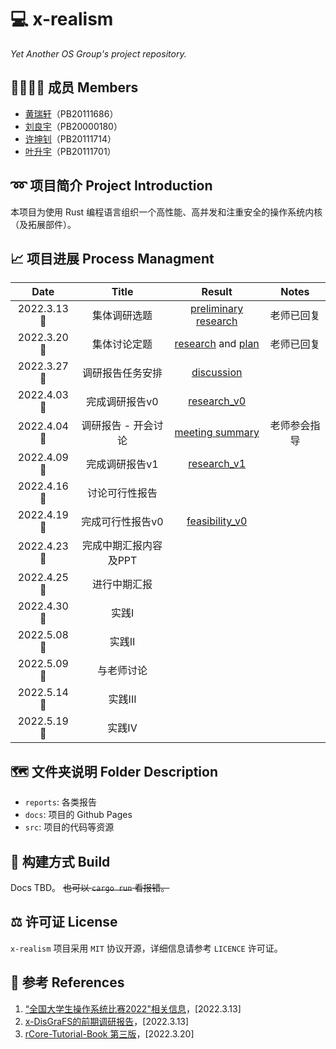 # 💻 x-realism

*Yet Another OS Group's project repository.*

## 👨‍👨‍👦‍👦 成员 Members

- [黄瑞轩](https://github.com/SproutNan)（PB20111686）
- [刘良宇](https://github.com/liuly0322)（PB20000180）
- [许坤钊](https://github.com/xkz0777)（PB20111714）
- [叶升宇](https://github.com/ysy-phoenix)（PB20111701）

## ➿ 项目简介 Project Introduction

本项目为使用 Rust 编程语言组织一个高性能、高并发和注重安全的操作系统内核（及拓展部件）。

## 📈 项目进展 Process Managment

|    Date    |         Title         |                            Result                            |    Notes     |
| :--------: | :-------------------: | :----------------------------------------------------------: | :----------: |
| 2022.3.13🌃 |     集体调研选题      | [preliminary research](./reports/2022.3.13&#32;preliminary&#32;research.pdf) |  老师已回复  |
| 2022.3.20🌃 |     集体讨论定题      | [research](./reports/2022.3.20&#32;research.md) and [plan](./reports/2022.3.20&#32;plan.md) |  老师已回复  |
| 2022.3.27🌃 |   调研报告任务安排    |     [discussion](./reports/2022.3.27&#32;discussion.md)      |              |
| 2022.4.03🌃 |    完成调研报告v0     |           [research_v0](./reports/research-v0.md)            |              |
| 2022.4.04🌃 |  调研报告 - 开会讨论  |     [meeting summary](./reports/2022.4.4&#32;meeting.md)     | 老师参会指导 |
| 2022.4.09🌃 |    完成调研报告v1     |           [research_v1](./reports/research-v1.md)            |              |
| 2022.4.16🌇 |    讨论可行性报告     |                                                              |              |
| 2022.4.19🌃 |   完成可行性报告v0    |        [feasibility_v0](./reports/feasibility-v0.md)         |              |
| 2022.4.23🌇 | 完成中期汇报内容及PPT |                                                              |              |
| 2022.4.25🌇 |     进行中期汇报      |                                                              |              |
| 2022.4.30🌇 |        实践I         |                                                              |              |
| 2022.5.08🌇 |        实践II        |                                                              |              |
| 2022.5.09🌇 |      与老师讨论       |                                                             |              |
| 2022.5.14🌇 | 实践III | | |
| 2022.5.19🌄 | 实践IV | | |

## 🗺️ 文件夹说明 Folder Description

- `reports`: 各类报告
- `docs`: 项目的 Github Pages
- `src`: 项目的代码等资源

## 🔧 构建方式 Build

Docs TBD。 ~~也可以 `cargo run` 看报错。~~

## ⚖ 许可证 License

`x-realism` 项目采用 `MIT` 协议开源，详细信息请参考 `LICENCE` 许可证。

## 📕 参考 References

1. [“全国大学生操作系统比赛2022"相关信息](https://github.com/oscomp)，[2022.3.13]
2. [x-DisGraFS的前期调研报告](https://github.com/OSH-2021/x-DisGraFS/blob/main/docs/%E5%89%8D%E6%9C%9F%E8%B0%83%E7%A0%94%E5%86%85%E5%AE%B9/%E5%BE%80%E5%B1%8AOSH%E8%AF%BE%E9%A2%98%E8%B0%83%E7%A0%94%E6%8A%A5%E5%91%8A.md)，[2022.3.13]
3. [rCore-Tutorial-Book 第三版](https://rcore-os.github.io/rCore-Tutorial-Book-v3/)，[2022.3.20]
